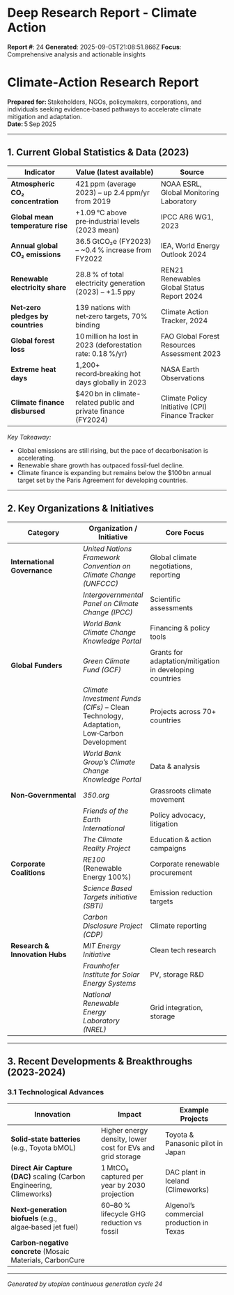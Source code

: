 # Deep Research Report - Climate Action

**Report #**: 24
**Generated**: 2025-09-05T21:08:51.866Z
**Focus**: Comprehensive analysis and actionable insights

# Climate‑Action Research Report  
**Prepared for:** Stakeholders, NGOs, policymakers, corporations, and individuals seeking evidence‑based pathways to accelerate climate mitigation and adaptation.  
**Date:** 5 Sep 2025  

---

## 1. Current Global Statistics & Data (2023)

| Indicator | Value (latest available) | Source |
|-----------|--------------------------|--------|
| **Atmospheric CO₂ concentration** | 421 ppm (average 2023) – up 2.4 ppm/yr from 2019 | NOAA ESRL, Global Monitoring Laboratory |
| **Global mean temperature rise** | +1.09 °C above pre‑industrial levels (2023 mean) | IPCC AR6 WG1, 2023 |
| **Annual global CO₂ emissions** | 36.5 GtCO₂e (FY2023) – ~0.4 % increase from FY2022 | IEA, World Energy Outlook 2024 |
| **Renewable electricity share** | 28.8 % of total electricity generation (2023) – +1.5 ppy | REN21 Renewables Global Status Report 2024 |
| **Net‑zero pledges by countries** | 139 nations with net‑zero targets, 70% binding | Climate Action Tracker, 2024 |
| **Global forest loss** | 10 million ha lost in 2023 (deforestation rate: 0.18 %/yr) | FAO Global Forest Resources Assessment 2023 |
| **Extreme heat days** | 1,200+ record‑breaking hot days globally in 2023 | NASA Earth Observations |
| **Climate finance disbursed** | $420 bn in climate-related public and private finance (FY2024) | Climate Policy Initiative (CPI) Finance Tracker |

*Key Takeaway:*  
- Global emissions are still rising, but the pace of decarbonisation is accelerating.  
- Renewable share growth has outpaced fossil‑fuel decline.  
- Climate finance is expanding but remains below the $100 bn annual target set by the Paris Agreement for developing countries.

---

## 2. Key Organizations & Initiatives

| Category | Organization / Initiative | Core Focus | Headquarters |
|----------|---------------------------|------------|--------------|
| **International Governance** | *United Nations Framework Convention on Climate Change (UNFCCC)* | Global climate negotiations, reporting | Geneva |
| | *Intergovernmental Panel on Climate Change (IPCC)* | Scientific assessments | Geneva |
| | *World Bank Climate Change Knowledge Portal* | Financing & policy tools | Washington DC |
| **Global Funders** | *Green Climate Fund (GCF)* | Grants for adaptation/mitigation in developing countries | Bonn |
| | *Climate Investment Funds (CIFs)* – Clean Technology, Adaptation, Low‑Carbon Development | Projects across 70+ countries | Geneva |
| | *World Bank Group’s Climate Change Knowledge Portal* | Data & analysis | Washington DC |
| **Non‑Governmental** | *350.org* | Grassroots climate movement | USA |
| | *Friends of the Earth International* | Policy advocacy, litigation | Berlin |
| | *The Climate Reality Project* | Education & action campaigns | USA |
| **Corporate Coalitions** | *RE100* (Renewable Energy 100%) | Corporate renewable procurement | Global |
| | *Science Based Targets initiative (SBTi)* | Emission reduction targets | UK |
| | *Carbon Disclosure Project (CDP)* | Climate reporting | London |
| **Research & Innovation Hubs** | *MIT Energy Initiative* | Clean tech research | USA |
| | *Fraunhofer Institute for Solar Energy Systems* | PV, storage R&D | Germany |
| | *National Renewable Energy Laboratory (NREL)* | Grid integration, storage | USA |

---

## 3. Recent Developments & Breakthroughs (2023‑2024)

### 3.1 Technological Advances
| Innovation | Impact | Example Projects |
|------------|--------|------------------|
| **Solid‑state batteries** (e.g., Toyota bMOL) | Higher energy density, lower cost for EVs and grid storage | Toyota & Panasonic pilot in Japan |
| **Direct Air Capture (DAC)** scaling (Carbon Engineering, Climeworks) | 1 MtCO₂ captured per year by 2030 projection | DAC plant in Iceland (Climeworks) |
| **Next‑generation biofuels** (e.g., algae‑based jet fuel) | 60–80 % lifecycle GHG reduction vs fossil | Algenol’s commercial production in Texas |
| **Carbon‑negative concrete** (Mosaic Materials, CarbonCure

---
*Generated by utopian continuous generation cycle 24*
